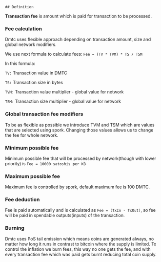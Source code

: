 	## Definition

__Transaction fee__ is amount which is paid for transaction to be processed. 

### Fee calculation

Dmtc uses flexible approach depending on transaction amount, size and global network modifiers. 

We use next formula to calculate fees: ` Fee = (TV * TVM) * TS / TSM `

In this formula: 

`TV:` Transaction value in DMTC

`TS:` Transaction size in bytes

`TVM:` Transaction value multiplier - global value for network

`TSM:` Transaction size multiplier - global value for network 

### Global transaction fee modifiers

To be as flexible as possible we introduce TVM and TSM which are values that are selected using spork. Changing those values allows us to change the fee for whole network. 

### Minimum possible fee

Minimum possible fee that will be processed by network(though with lower priority) is `Fee = 10000 satoshis per KB`

### Maximum possible fee

Maximum fee is controlled by spork, default maximum fee is 100 DMTC. 

### Fee deduction

Fee is paid automatically and is calculated as `Fee = (TxIn - TxOut)`, so fee will be paid in spendable outputs(inputs) of the transaction. 

### Burning

Dmtc uses PoS tail emission which means coins are generated always, no matter how long it runs in contrast to bitcoin where the supply is limited. To control the inflation we burn fees, this way no one gets the fee, and with every transaction fee which was paid gets burnt reducing total coin supply. 